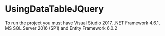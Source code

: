 # UsingDataTableJQuery
To run the project you must have Visual Studio 2017, .NET Framework 4.6.1, MS SQL Server 2016 (SP1) and Entity Framework 6.0.2
